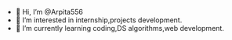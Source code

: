 - 👋 Hi, I’m @Arpita556
- 👀 I’m interested in internship,projects development.
- 🌱 I’m currently learning coding,DS algorithms,web development.

<!---
Arpita556/Arpita556 is a ✨ special ✨ repository because its `README.md` (this file) appears on your GitHub profile.
You can click the Preview link to take a look at your changes.
--->
